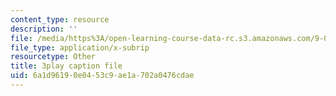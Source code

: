 ```yaml
---
content_type: resource
description: ''
file: /media/https%3A/open-learning-course-data-rc.s3.amazonaws.com/9-00sc-introduction-to-psychology-fall-2011/6a1d96190e0453c9ae1a702a0476cdae_2fbrl6WoIyo.srt
file_type: application/x-subrip
resourcetype: Other
title: 3play caption file
uid: 6a1d9619-0e04-53c9-ae1a-702a0476cdae
---
```

